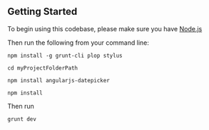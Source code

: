 

## Getting Started

To begin using this codebase, please make sure you have [Node.js](http://nodejs.org/)

Then run the following from your command line:

`npm install -g grunt-cli plop stylus`

`cd myProjectFolderPath`

`npm install angularjs-datepicker`

`npm install`

Then run

`grunt dev`

